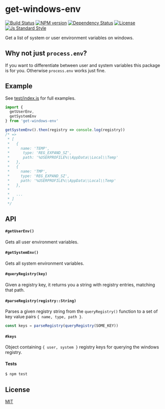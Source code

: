 
# get-windows-env

[![Build Status][travis-image]][travis-url]
[![NPM version][version-image]][version-url]
[![Dependency Status][david-image]][david-url]
[![License][license-image]][license-url]
[![Js Standard Style][standard-image]][standard-url]

Get a list of system or user environment variables on windows.

## Why not just `process.env`?

If you want to  differentiate between user and system variables this package is for you. Otherwise `process.env` works just fine.

## Example

See [test/index.js](./test/index.js) for full examples.

```js
import {
  getUserEnv,
  getSystemEnv
} from 'get-windows-env'

getSystemEnv().then(registry => console.log(registry))
/* =>
 * [
 *   {
 *     name: 'TEMP',
 *      type: 'REG_EXPAND_SZ',
 *      path: '%USERPROFILE%\\AppData\\Local\\Temp'
 *   },
 *   {
 *     name: 'TMP',
 *     type: 'REG_EXPAND_SZ',
 *     path: '%USERPROFILE%\\AppData\\Local\\Temp'
 *   },
 *   
 *   ...
 * ]
 */
```

## API

#### `#getUserEnv()`

Gets all user environment variables.

#### `#getSystemEnv()`

Gets all system environment variables.

#### `#queryRegistry(key)`

Given a registry key, it returns you a string with registry entries, matching that path.

#### `#parseRegistry(registry::String)`

Parses a given registry string from the `queryRegistry()` function to a set of key value pairs  `{ name, type, path }`.

```js
const keys = parseRegistry(queryRegistry(SOME_KEY))
```

#### `#keys`

Object containing `{ user, system }` registry keys for querying the windows registry.

#### Tests

```bash
$ npm test
```

## License

[MIT][license-url]

[travis-image]: https://img.shields.io/travis/queckezz/get-windows-env.svg?style=flat-square
[travis-url]: https://travis-ci.org/queckezz/get-windows-env

[version-image]: https://img.shields.io/npm/v/get-windows-env.svg?style=flat-square
[version-url]: https://npmjs.org/package/get-windows-env

[david-image]: http://img.shields.io/david/queckezz/get-windows-env.svg?style=flat-square
[david-url]: https://david-dm.org/queckezz/get-windows-env

[standard-image]: https://img.shields.io/badge/code-standard-brightgreen.svg?style=flat-square
[standard-url]: https://github.com/feross/standard

[license-image]: http://img.shields.io/npm/l/get-windows-env.svg?style=flat-square
[license-url]: ./license
